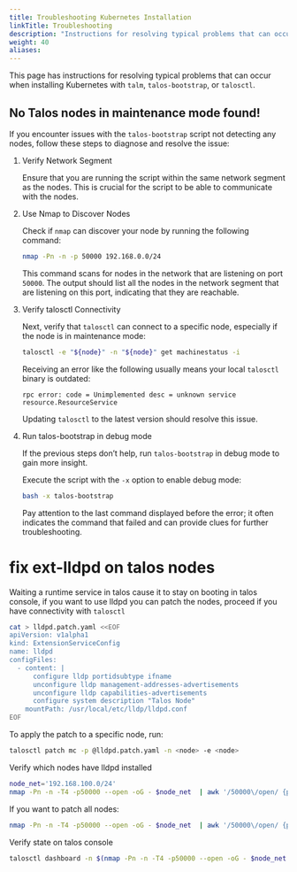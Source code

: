 ```yaml
---
title: Troubleshooting Kubernetes Installation
linkTitle: Troubleshooting
description: "Instructions for resolving typical problems that can occur when installing Kubernetes with `talm`, `talos-bootstrap`, or `talosctl`."
weight: 40
aliases:
---
```


This page has instructions for resolving typical problems that can occur when installing Kubernetes with `talm`, `talos-bootstrap`, or `talosctl`.

## No Talos nodes in maintenance mode found!

If you encounter issues with the `talos-bootstrap` script not detecting any nodes, follow these steps to diagnose and resolve the issue:

1.  Verify Network Segment

    Ensure that you are running the script within the same network segment as the nodes. This is crucial for the script to be able to communicate with the nodes.

1.  Use Nmap to Discover Nodes

    Check if `nmap` can discover your node by running the following command:

    ```bash
    nmap -Pn -n -p 50000 192.168.0.0/24
    ```
    
    This command scans for nodes in the network that are listening on port `50000`.
    The output should list all the nodes in the network segment that are listening on this port, indicating that they are reachable.

1.  Verify talosctl Connectivity

    Next, verify that `talosctl` can connect to a specific node, especially if the node is in maintenance mode:
    
    ```bash
    talosctl -e "${node}" -n "${node}" get machinestatus -i
    ```
    
    Receiving an error like the following usually means your local `talosctl` binary is outdated:
    
    ```console
    rpc error: code = Unimplemented desc = unknown service resource.ResourceService
    ```
    
    Updating `talosctl` to the latest version should resolve this issue.

1.  Run talos-bootstrap in debug mode

    If the previous steps don’t help, run `talos-bootstrap` in debug mode to gain more insight.
    
    Execute the script with the `-x` option to enable debug mode:
    
    ```bash
    bash -x talos-bootstrap
    ```
    
    Pay attention to the last command displayed before the error; it often indicates the command that failed and can provide clues for further troubleshooting.

# fix ext-lldpd on talos nodes
Waiting a runtime service in talos cause it to stay on booting in talos console, if you want to use lldpd you can patch the nodes,
proceed if you have connectivity with `talosctl`
```bash
cat > lldpd.patch.yaml <<EOF
apiVersion: v1alpha1
kind: ExtensionServiceConfig
name: lldpd
configFiles:
  - content: |
      configure lldp portidsubtype ifname
      unconfigure lldp management-addresses-advertisements
      unconfigure lldp capabilities-advertisements
      configure system description "Talos Node"
    mountPath: /usr/local/etc/lldp/lldpd.conf
EOF
```
To apply the patch to a specific node, run:
```bash
talosctl patch mc -p @lldpd.patch.yaml -n <node> -e <node>
```

Verify which nodes have lldpd installed
```bash
node_net='192.168.100.0/24'
nmap -Pn -n -T4 -p50000 --open -oG - $node_net  | awk '/50000\/open/ {print "talosctl get extensions -n "$2" -e "$2" | grep lldpd"}
```

If you want to patch all nodes:
```bash
nmap -Pn -n -T4 -p50000 --open -oG - $node_net  | awk '/50000\/open/ {print "talosctl patch mc -p @lldpd.patch.yaml -n "$2" -e "$2" "}'
```

Verify state on talos console
```bash
talosctl dashboard -n $(nmap -Pn -n -T4 -p50000 --open -oG - $node_net | awk '/50000\/open/ {print $2}' | paste -sd,)
```